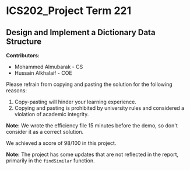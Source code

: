 # ICS202_Project Term 221
## Design and Implement a Dictionary Data Structure

**Contributors:**
- Mohammed Almubarak - CS
- Hussain Alkhalaif - COE

Please refrain from copying and pasting the solution for the following reasons:
1. Copy-pasting will hinder your learning experience.
2. Copying and pasting is prohibited by university rules and considered a violation of academic integrity.

**Note:** We wrote the efficiency file 15 minutes before the demo, so don't consider it as a correct solution.

We achieved a score of 98/100 in this project.

**Note:** The project has some updates that are not reflected in the report, primarily in the `findSimilar` function.
